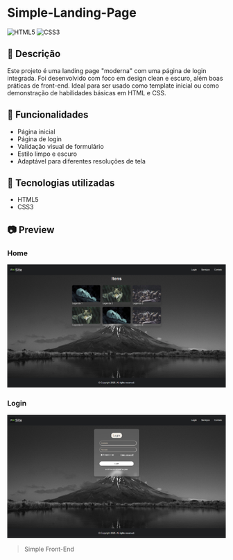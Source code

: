 # Simple-Landing-Page

![HTML5](https://img.shields.io/badge/html5-%23E34F26.svg?style=flat&logo=html5&logoColor=white)
![CSS3](https://img.shields.io/badge/css3-%231572B6.svg?style=flat&logo=css3&logoColor=white)
<!-- ![JavaScript](https://img.shields.io/badge/javascript-%23F7DF1E.svg?style=flat&logo=javascript&logoColor=black) -->

## 📌 Descrição

Este projeto é uma landing page "moderna" com uma página de login integrada. Foi desenvolvido com foco em design clean e escuro, além boas práticas de front-end. Ideal para ser usado como template inicial ou como demonstração de habilidades básicas em HTML e CSS.

## 🚀 Funcionalidades

- Página inicial
- Página de login
- Validação visual de formulário
- Estilo limpo e escuro
- Adaptável para diferentes resoluções de tela

## 🧰 Tecnologias utilizadas

- HTML5
- CSS3
<!-- - JavaScript -->

## 📷 Preview

### Home
![Preview da Home](./preview/preview.png)

### Login
![Preview do Login](./preview/preview2.png)

> Simple Front-End
